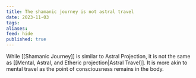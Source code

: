 ```yaml
---
title: The shamanic journey is not astral travel
date: 2023-11-03
tags: 
aliases: 
feed: hide
published: true
---
```


While [[Shamanic Journey]] is similar to Astral Projection, it is not the same as [[Mental, Astral, and Etheric projection|Astral Travel]]. It is more akin to mental travel as the point of consciousness remains in the body.

